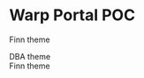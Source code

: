 # Warp Portal POC

<div class="s-bg-secondary s-text-inverted t2 m-4">
  Finn theme
</div>

<poc-1-div></poc-1-div>

<style>
.dba{--w-transparent:transparent;--w-black:#000;--w-white:#fff;--w-gray-950:#121212;--w-gray-900:#1b1b1f;--w-gray-850:#26262b;--w-gray-800:#2b2b30;--w-gray-750:#333338;--w-gray-700:#47474f;--w-gray-600:#5c5c66;--w-gray-500:#84848f;--w-gray-400:#afafb8;--w-gray-300:#cacad1;--w-gray-200:#dedee3;--w-gray-100:#f0f0f2;--w-gray-50:#f6f6f6;--w-red-900:#230103;--w-red-800:#5d0306;--w-red-700:#96050a;--w-red-600:#cf070e;--w-red-500:#de383d;--w-red-400:#ed686b;--w-red-300:#e77c80;--w-red-200:#efa3a6;--w-red-100:#f7cacc;--w-red-50:#fff0f1;--w-yellow-900:#221102;--w-yellow-800:#673a12;--w-yellow-700:#ad6421;--w-yellow-600:#f38e30;--w-yellow-500:#f5a051;--w-yellow-400:#f7b272;--w-yellow-300:#f9c493;--w-yellow-200:#fbd6b4;--w-yellow-100:#fde8d5;--w-yellow-50:#fef7f1;--w-green-900:#072719;--w-green-800:#0c3e2a;--w-green-700:#136647;--w-green-600:#1a8f64;--w-green-500:#3ea07c;--w-green-400:#62b294;--w-green-300:#86c4ac;--w-green-200:#aad6c4;--w-green-100:#cee8dc;--w-green-50:#f3fcf9;--w-phthaloblue-900:#000324;--w-phthaloblue-800:#000546;--w-phthaloblue-700:#000768;--w-phthaloblue-600:#00098a;--w-phthaloblue-500:#28309e;--w-phthaloblue-400:#5057b2;--w-phthaloblue-300:#787ec6;--w-phthaloblue-200:#a0a5da;--w-phthaloblue-100:#c8ccee;--w-phthaloblue-50:#f0f1ff;--w-jeanblue-900:#070f1d;--w-jeanblue-800:#162d56;--w-jeanblue-700:#244b8f;--w-jeanblue-600:#3269c8;--w-jeanblue-500:#5281d1;--w-jeanblue-400:#7299da;--w-jeanblue-300:#92b1e3;--w-jeanblue-200:#b2c9ec;--w-jeanblue-100:#d2e1f5;--w-jeanblue-50:#f3f6fc;--w-s-color-icon-notification:var(--w-white);--w-s-color-icon-info:var(--w-jeanblue-600);--w-s-color-icon-warning:var(--w-yellow-600);--w-s-color-icon-negative:var(--w-red-600);--w-s-color-icon-positive:var(--w-green-600);--w-s-color-icon-secondary-active:var(--w-phthaloblue-800);--w-s-color-icon-secondary-hover:var(--w-phthaloblue-700);--w-s-color-icon-secondary:var(--w-phthaloblue-600);--w-s-color-icon-primary:var(--w-jeanblue-600);--w-s-color-icon-inverted-static:var(--w-white);--w-s-color-icon-inverted-active:var(--w-gray-200);--w-s-color-icon-inverted-hover:var(--w-gray-100);--w-s-color-icon-inverted:var(--w-white);--w-s-color-icon-subtle-active:var(--w-gray-600);--w-s-color-icon-subtle-hover:var(--w-gray-500);--w-s-color-icon-subtle:var(--w-gray-400);--w-s-color-icon-disabled:var(--w-gray-300);--w-s-color-icon-selected-active:var(--w-jeanblue-800);--w-s-color-icon-selected-hover:var(--w-jeanblue-700);--w-s-color-icon-selected:var(--w-jeanblue-600);--w-s-color-icon-static:var(--w-gray-800);--w-s-color-icon-active:var(--w-jeanblue-800);--w-s-color-icon-hover:var(--w-jeanblue-700);--w-s-color-icon:var(--w-gray-900);--w-s-color-border-focus:var(--w-jeanblue-400);--w-s-color-border-info-subtle-active:var(--w-jeanblue-500);--w-s-color-border-info-subtle-hover:var(--w-jeanblue-400);--w-s-color-border-info-subtle:var(--w-jeanblue-300);--w-s-color-border-info-active:var(--w-jeanblue-800);--w-s-color-border-info-hover:var(--w-jeanblue-700);--w-s-color-border-info:var(--w-jeanblue-600);--w-s-color-border-warning-subtle-active:var(--w-yellow-500);--w-s-color-border-warning-subtle-hover:var(--w-yellow-400);--w-s-color-border-warning-subtle:var(--w-yellow-300);--w-s-color-border-warning-active:var(--w-yellow-800);--w-s-color-border-warning-hover:var(--w-yellow-700);--w-s-color-border-warning:var(--w-yellow-600);--w-s-color-border-negative-subtle-active:var(--w-red-500);--w-s-color-border-negative-subtle-hover:var(--w-red-400);--w-s-color-border-negative-subtle:var(--w-red-300);--w-s-color-border-negative-active:var(--w-red-800);--w-s-color-border-negative-hover:var(--w-red-700);--w-s-color-border-negative:var(--w-red-600);--w-s-color-border-positive-subtle-active:var(--w-green-500);--w-s-color-border-positive-subtle-hover:var(--w-green-400);--w-s-color-border-positive-subtle:var(--w-green-300);--w-s-color-border-positive-active:var(--w-green-800);--w-s-color-border-positive-hover:var(--w-green-700);--w-s-color-border-positive:var(--w-green-600);--w-s-color-border-secondary-active:var(--w-phthaloblue-800);--w-s-color-border-secondary-hover:var(--w-phthaloblue-700);--w-s-color-border-secondary:var(--w-phthaloblue-600);--w-s-color-border-primary-subtle-active:var(--w-jeanblue-500);--w-s-color-border-primary-subtle-hover:var(--w-jeanblue-400);--w-s-color-border-primary-subtle:var(--w-jeanblue-300);--w-s-color-border-primary-active:var(--w-jeanblue-800);--w-s-color-border-primary-hover:var(--w-jeanblue-700);--w-s-color-border-primary:var(--w-jeanblue-600);--w-s-color-border-inverted:var(--w-gray-300);--w-s-color-border-selected-active:var(--w-jeanblue-800);--w-s-color-border-selected-hover:var(--w-jeanblue-700);--w-s-color-border-selected:var(--w-jeanblue-600);--w-s-color-border-disabled:var(--w-gray-300);--w-s-color-border-active:var(--w-gray-500);--w-s-color-border-hover:var(--w-gray-400);--w-s-color-border:var(--w-gray-300);--w-s-color-background-notification:var(--w-red-600);--w-s-color-background-transparent-0:var(--w-transparent);--w-s-color-background-info-subtle-active:var(--w-jeanblue-200);--w-s-color-background-info-subtle-hover:var(--w-jeanblue-100);--w-s-color-background-info-subtle:var(--w-jeanblue-50);--w-s-color-background-info-active:var(--w-jeanblue-800);--w-s-color-background-info-hover:var(--w-jeanblue-700);--w-s-color-background-info:var(--w-jeanblue-600);--w-s-color-background-warning-subtle-active:var(--w-yellow-200);--w-s-color-background-warning-subtle-hover:var(--w-yellow-100);--w-s-color-background-warning-subtle:var(--w-yellow-50);--w-s-color-background-warning-active:var(--w-yellow-800);--w-s-color-background-warning-hover:var(--w-yellow-700);--w-s-color-background-warning:var(--w-yellow-600);--w-s-color-background-negative-subtle-active:var(--w-red-200);--w-s-color-background-negative-subtle-hover:var(--w-red-100);--w-s-color-background-negative-subtle:var(--w-red-50);--w-s-color-background-negative-active:var(--w-red-800);--w-s-color-background-negative-hover:var(--w-red-700);--w-s-color-background-negative:var(--w-red-600);--w-s-color-background-positive-subtle-active:var(--w-green-200);--w-s-color-background-positive-subtle-hover:var(--w-green-100);--w-s-color-background-positive-subtle:var(--w-green-50);--w-s-color-background-positive-active:var(--w-green-800);--w-s-color-background-positive-hover:var(--w-green-700);--w-s-color-background-positive:var(--w-green-600);--w-s-color-background-secondary-active:var(--w-phthaloblue-800);--w-s-color-background-secondary-hover:var(--w-phthaloblue-700);--w-s-color-background-secondary:var(--w-phthaloblue-600);--w-s-color-background-primary-subtle-active:var(--w-jeanblue-200);--w-s-color-background-primary-subtle-hover:var(--w-jeanblue-100);--w-s-color-background-primary-subtle:var(--w-jeanblue-50);--w-s-color-background-primary-active:var(--w-jeanblue-800);--w-s-color-background-primary-hover:var(--w-jeanblue-700);--w-s-color-background-primary:var(--w-jeanblue-600);--w-s-color-background-inverted:var(--w-gray-900);--w-s-color-background-selected-active:var(--w-jeanblue-200);--w-s-color-background-selected-hover:var(--w-jeanblue-100);--w-s-color-background-selected:var(--w-jeanblue-50);--w-s-color-background-disabled-subtle:var(--w-gray-200);--w-s-color-background-disabled:var(--w-gray-300);--w-s-color-background-subtle-active:var(--w-gray-300);--w-s-color-background-subtle-hover:var(--w-gray-200);--w-s-color-background-subtle:var(--w-gray-100);--w-s-color-background-active:var(--w-gray-200);--w-s-color-background-hover:var(--w-gray-100);--w-s-color-background:var(--w-white);--w-s-color-surface-elevated-300-active:var(--w-gray-200);--w-s-color-surface-elevated-300-hover:var(--w-gray-100);--w-s-color-surface-elevated-300:var(--w-white);--w-s-color-surface-elevated-200-active:var(--w-gray-200);--w-s-color-surface-elevated-200-hover:var(--w-gray-100);--w-s-color-surface-elevated-200:var(--w-white);--w-s-color-surface-elevated-100-active:var(--w-gray-200);--w-s-color-surface-elevated-100-hover:var(--w-gray-100);--w-s-color-surface-elevated-100:var(--w-white);--w-s-color-surface-sunken:var(--w-gray-50);--w-s-color-surface-active:var(--w-gray-200);--w-s-color-surface-hover:var(--w-gray-100);--w-s-color-surface:var(--w-white);--w-s-color-text-positive:var(--w-green-600);--w-s-color-text-negative:var(--w-red-600);--w-s-color-text-disabled:var(--w-gray-300);--w-s-color-text-link:var(--w-jeanblue-600);--w-s-color-text-inverted-static:var(--w-white);--w-s-color-text-inverted-subtle:var(--w-gray-50);--w-s-color-text-inverted:var(--w-white);--w-s-color-text-placeholder:var(--w-gray-300);--w-s-color-text-static:var(--w-gray-800);--w-s-color-text-subtle:var(--w-gray-600);--w-s-color-text:var(--w-gray-900);--w-color-switch-background-track-disabled:var(--w-gray-200);--w-color-switch-track-background-hover:var(--w-gray-300);--w-color-switch-track-background:var(--w-gray-200);--w-color-pill-suggestion-background-active:var(--w-gray-400);--w-color-pill-suggestion-background-hover:var(--w-gray-300);--w-color-pill-suggestion-background:var(--w-gray-200);--w-color-page-indicator-background-hover:var(--w-gray-400);--w-color-page-indicator-background:var(--w-gray-300);--w-color-callout-border:var(--w-green-400);--w-color-callout-background:var(--w-green-100);--w-color-button-pill-background-hover:rgba(var(--w-rgb-jeanblue-300),.3);--w-color-badge-price-background:var(--w-black);--w-color-badge-sponsored-background:var(--w-jeanblue-200);--w-color-badge-negative-background:var(--w-red-100);--w-color-badge-warning-background:var(--w-yellow-100);--w-color-badge-info-background:var(--w-jeanblue-100);--w-color-badge-positive-background:var(--w-green-100);--w-color-badge-neutral-background:var(--w-gray-100);--w-color-tooltip-background-static:var(--w-s-color-background-inverted);--w-color-navbar-border-selected:var(--w-s-color-border-secondary);--w-color-navbar-icon-selected:var(--w-s-color-icon-secondary);--w-color-button-primary-background-active:var(--w-s-color-background-primary-active);--w-color-button-primary-background-hover:var(--w-s-color-background-primary-hover);--w-color-button-primary-background:var(--w-s-color-background-primary);--w-rgb-transparent:#fff0;--w-rgb-black:0,0,0;--w-rgb-white:255,255,255;--w-rgb-gray-950:18,18,18;--w-rgb-gray-900:27,27,31;--w-rgb-gray-850:38,38,43;--w-rgb-gray-800:43,43,48;--w-rgb-gray-750:51,51,56;--w-rgb-gray-700:71,71,79;--w-rgb-gray-600:92,92,102;--w-rgb-gray-500:132,132,143;--w-rgb-gray-400:175,175,184;--w-rgb-gray-300:202,202,209;--w-rgb-gray-200:222,222,227;--w-rgb-gray-100:240,240,242;--w-rgb-gray-50:246,246,246;--w-rgb-red-900:35,1,3;--w-rgb-red-800:93,3,6;--w-rgb-red-700:150,5,10;--w-rgb-red-600:207,7,14;--w-rgb-red-500:222,56,61;--w-rgb-red-400:237,104,107;--w-rgb-red-300:231,124,128;--w-rgb-red-200:239,163,166;--w-rgb-red-100:247,202,204;--w-rgb-red-50:255,240,241;--w-rgb-yellow-900:34,17,2;--w-rgb-yellow-800:103,58,18;--w-rgb-yellow-700:173,100,33;--w-rgb-yellow-600:243,142,48;--w-rgb-yellow-500:245,160,81;--w-rgb-yellow-400:247,178,114;--w-rgb-yellow-300:249,196,147;--w-rgb-yellow-200:251,214,180;--w-rgb-yellow-100:253,232,213;--w-rgb-yellow-50:254,247,241;--w-rgb-green-900:7,39,25;--w-rgb-green-800:12,62,42;--w-rgb-green-700:19,102,71;--w-rgb-green-600:26,143,100;--w-rgb-green-500:62,160,124;--w-rgb-green-400:98,178,148;--w-rgb-green-300:134,196,172;--w-rgb-green-200:170,214,196;--w-rgb-green-100:206,232,220;--w-rgb-green-50:243,252,249;--w-rgb-phthaloblue-900:0,3,36;--w-rgb-phthaloblue-800:0,5,70;--w-rgb-phthaloblue-700:0,7,104;--w-rgb-phthaloblue-600:0,9,138;--w-rgb-phthaloblue-500:40,48,158;--w-rgb-phthaloblue-400:80,87,178;--w-rgb-phthaloblue-300:120,126,198;--w-rgb-phthaloblue-200:160,165,218;--w-rgb-phthaloblue-100:200,204,238;--w-rgb-phthaloblue-50:240,241,255;--w-rgb-jeanblue-900:7,15,29;--w-rgb-jeanblue-800:22,45,86;--w-rgb-jeanblue-700:36,75,143;--w-rgb-jeanblue-600:50,105,200;--w-rgb-jeanblue-500:82,129,209;--w-rgb-jeanblue-400:114,153,218;--w-rgb-jeanblue-300:146,177,227;--w-rgb-jeanblue-200:178,201,236;--w-rgb-jeanblue-100:210,225,245;--w-rgb-jeanblue-50:243,246,252;--w-s-rgb-icon-notification:var(--w-rgb-white);--w-s-rgb-icon-info:var(--w-rgb-jeanblue-600);--w-s-rgb-icon-warning:var(--w-rgb-yellow-600);--w-s-rgb-icon-negative:var(--w-rgb-red-600);--w-s-rgb-icon-positive:var(--w-rgb-green-600);--w-s-rgb-icon-secondary-active:var(--w-rgb-phthaloblue-800);--w-s-rgb-icon-secondary-hover:var(--w-rgb-phthaloblue-700);--w-s-rgb-icon-secondary:var(--w-rgb-phthaloblue-600);--w-s-rgb-icon-primary:var(--w-rgb-jeanblue-600);--w-s-rgb-icon-inverted-static:var(--w-rgb-white);--w-s-rgb-icon-inverted-active:var(--w-rgb-gray-200);--w-s-rgb-icon-inverted-hover:var(--w-rgb-gray-100);--w-s-rgb-icon-inverted:var(--w-rgb-white);--w-s-rgb-icon-subtle-active:var(--w-rgb-gray-600);--w-s-rgb-icon-subtle-hover:var(--w-rgb-gray-500);--w-s-rgb-icon-subtle:var(--w-rgb-gray-400);--w-s-rgb-icon-disabled:var(--w-rgb-gray-300);--w-s-rgb-icon-selected-active:var(--w-rgb-jeanblue-800);--w-s-rgb-icon-selected-hover:var(--w-rgb-jeanblue-700);--w-s-rgb-icon-selected:var(--w-rgb-jeanblue-600);--w-s-rgb-icon-static:var(--w-rgb-gray-800);--w-s-rgb-icon-active:var(--w-rgb-jeanblue-800);--w-s-rgb-icon-hover:var(--w-rgb-jeanblue-700);--w-s-rgb-icon:var(--w-rgb-gray-900);--w-s-rgb-border-focus:var(--w-rgb-jeanblue-400);--w-s-rgb-border-info-subtle-active:var(--w-rgb-jeanblue-500);--w-s-rgb-border-info-subtle-hover:var(--w-rgb-jeanblue-400);--w-s-rgb-border-info-subtle:var(--w-rgb-jeanblue-300);--w-s-rgb-border-info-active:var(--w-rgb-jeanblue-800);--w-s-rgb-border-info-hover:var(--w-rgb-jeanblue-700);--w-s-rgb-border-info:var(--w-rgb-jeanblue-600);--w-s-rgb-border-warning-subtle-active:var(--w-rgb-yellow-500);--w-s-rgb-border-warning-subtle-hover:var(--w-rgb-yellow-400);--w-s-rgb-border-warning-subtle:var(--w-rgb-yellow-300);--w-s-rgb-border-warning-active:var(--w-rgb-yellow-800);--w-s-rgb-border-warning-hover:var(--w-rgb-yellow-700);--w-s-rgb-border-warning:var(--w-rgb-yellow-600);--w-s-rgb-border-negative-subtle-active:var(--w-rgb-red-500);--w-s-rgb-border-negative-subtle-hover:var(--w-rgb-red-400);--w-s-rgb-border-negative-subtle:var(--w-rgb-red-300);--w-s-rgb-border-negative-active:var(--w-rgb-red-800);--w-s-rgb-border-negative-hover:var(--w-rgb-red-700);--w-s-rgb-border-negative:var(--w-rgb-red-600);--w-s-rgb-border-positive-subtle-active:var(--w-rgb-green-500);--w-s-rgb-border-positive-subtle-hover:var(--w-rgb-green-400);--w-s-rgb-border-positive-subtle:var(--w-rgb-green-300);--w-s-rgb-border-positive-active:var(--w-rgb-green-800);--w-s-rgb-border-positive-hover:var(--w-rgb-green-700);--w-s-rgb-border-positive:var(--w-rgb-green-600);--w-s-rgb-border-secondary-active:var(--w-rgb-phthaloblue-800);--w-s-rgb-border-secondary-hover:var(--w-rgb-phthaloblue-700);--w-s-rgb-border-secondary:var(--w-rgb-phthaloblue-600);--w-s-rgb-border-primary-subtle-active:var(--w-rgb-jeanblue-500);--w-s-rgb-border-primary-subtle-hover:var(--w-rgb-jeanblue-400);--w-s-rgb-border-primary-subtle:var(--w-rgb-jeanblue-300);--w-s-rgb-border-primary-active:var(--w-rgb-jeanblue-800);--w-s-rgb-border-primary-hover:var(--w-rgb-jeanblue-700);--w-s-rgb-border-primary:var(--w-rgb-jeanblue-600);--w-s-rgb-border-inverted:var(--w-rgb-gray-300);--w-s-rgb-border-selected-active:var(--w-rgb-jeanblue-800);--w-s-rgb-border-selected-hover:var(--w-rgb-jeanblue-700);--w-s-rgb-border-selected:var(--w-rgb-jeanblue-600);--w-s-rgb-border-disabled:var(--w-rgb-gray-300);--w-s-rgb-border-active:var(--w-rgb-gray-500);--w-s-rgb-border-hover:var(--w-rgb-gray-400);--w-s-rgb-border:var(--w-rgb-gray-300);--w-s-rgb-background-notification:var(--w-rgb-red-600);--w-s-rgb-background-transparent-0:var(--w-rgb-transparent);--w-s-rgb-background-info-subtle-active:var(--w-rgb-jeanblue-200);--w-s-rgb-background-info-subtle-hover:var(--w-rgb-jeanblue-100);--w-s-rgb-background-info-subtle:var(--w-rgb-jeanblue-50);--w-s-rgb-background-info-active:var(--w-rgb-jeanblue-800);--w-s-rgb-background-info-hover:var(--w-rgb-jeanblue-700);--w-s-rgb-background-info:var(--w-rgb-jeanblue-600);--w-s-rgb-background-warning-subtle-active:var(--w-rgb-yellow-200);--w-s-rgb-background-warning-subtle-hover:var(--w-rgb-yellow-100);--w-s-rgb-background-warning-subtle:var(--w-rgb-yellow-50);--w-s-rgb-background-warning-active:var(--w-rgb-yellow-800);--w-s-rgb-background-warning-hover:var(--w-rgb-yellow-700);--w-s-rgb-background-warning:var(--w-rgb-yellow-600);--w-s-rgb-background-negative-subtle-active:var(--w-rgb-red-200);--w-s-rgb-background-negative-subtle-hover:var(--w-rgb-red-100);--w-s-rgb-background-negative-subtle:var(--w-rgb-red-50);--w-s-rgb-background-negative-active:var(--w-rgb-red-800);--w-s-rgb-background-negative-hover:var(--w-rgb-red-700);--w-s-rgb-background-negative:var(--w-rgb-red-600);--w-s-rgb-background-positive-subtle-active:var(--w-rgb-green-200);--w-s-rgb-background-positive-subtle-hover:var(--w-rgb-green-100);--w-s-rgb-background-positive-subtle:var(--w-rgb-green-50);--w-s-rgb-background-positive-active:var(--w-rgb-green-800);--w-s-rgb-background-positive-hover:var(--w-rgb-green-700);--w-s-rgb-background-positive:var(--w-rgb-green-600);--w-s-rgb-background-secondary-active:var(--w-rgb-phthaloblue-800);--w-s-rgb-background-secondary-hover:var(--w-rgb-phthaloblue-700);--w-s-rgb-background-secondary:var(--w-rgb-phthaloblue-600);--w-s-rgb-background-primary-subtle-active:var(--w-rgb-jeanblue-200);--w-s-rgb-background-primary-subtle-hover:var(--w-rgb-jeanblue-100);--w-s-rgb-background-primary-subtle:var(--w-rgb-jeanblue-50);--w-s-rgb-background-primary-active:var(--w-rgb-jeanblue-800);--w-s-rgb-background-primary-hover:var(--w-rgb-jeanblue-700);--w-s-rgb-background-primary:var(--w-rgb-jeanblue-600);--w-s-rgb-background-inverted:var(--w-rgb-gray-900);--w-s-rgb-background-selected-active:var(--w-rgb-jeanblue-200);--w-s-rgb-background-selected-hover:var(--w-rgb-jeanblue-100);--w-s-rgb-background-selected:var(--w-rgb-jeanblue-50);--w-s-rgb-background-disabled-subtle:var(--w-rgb-gray-200);--w-s-rgb-background-disabled:var(--w-rgb-gray-300);--w-s-rgb-background-subtle-active:var(--w-rgb-gray-300);--w-s-rgb-background-subtle-hover:var(--w-rgb-gray-200);--w-s-rgb-background-subtle:var(--w-rgb-gray-100);--w-s-rgb-background-active:var(--w-rgb-gray-200);--w-s-rgb-background-hover:var(--w-rgb-gray-100);--w-s-rgb-background:var(--w-rgb-white);--w-s-rgb-surface-elevated-300-active:var(--w-rgb-gray-200);--w-s-rgb-surface-elevated-300-hover:var(--w-rgb-gray-100);--w-s-rgb-surface-elevated-300:var(--w-rgb-white);--w-s-rgb-surface-elevated-200-active:var(--w-rgb-gray-200);--w-s-rgb-surface-elevated-200-hover:var(--w-rgb-gray-100);--w-s-rgb-surface-elevated-200:var(--w-rgb-white);--w-s-rgb-surface-elevated-100-active:var(--w-rgb-gray-200);--w-s-rgb-surface-elevated-100-hover:var(--w-rgb-gray-100);--w-s-rgb-surface-elevated-100:var(--w-rgb-white);--w-s-rgb-surface-sunken:var(--w-rgb-gray-50);--w-s-rgb-surface-active:var(--w-rgb-gray-200);--w-s-rgb-surface-hover:var(--w-rgb-gray-100);--w-s-rgb-surface:var(--w-rgb-white);--w-s-rgb-text-positive:var(--w-rgb-green-600);--w-s-rgb-text-negative:var(--w-rgb-red-600);--w-s-rgb-text-disabled:var(--w-rgb-gray-300);--w-s-rgb-text-link:var(--w-rgb-jeanblue-600);--w-s-rgb-text-inverted-static:var(--w-rgb-white);--w-s-rgb-text-inverted-subtle:var(--w-rgb-gray-50);--w-s-rgb-text-inverted:var(--w-rgb-white);--w-s-rgb-text-placeholder:var(--w-rgb-gray-300);--w-s-rgb-text-static:var(--w-rgb-gray-800);--w-s-rgb-text-subtle:var(--w-rgb-gray-600);--w-s-rgb-text:var(--w-rgb-gray-900);--w-shadow-s:0 1px 6px #0000001f,0 1px 1px #00000029;--w-shadow-m:0 3px 6px #0000001a,0 3px 8px #00000029;--w-shadow-l:0 6px 12px #0003,0 10px 20px #0000001a;--w-shadow-xl:0 9px 18px #0000001a,0 14px 28px #0003;--w-shadow-slider:0 1px 6px #0000001f,0 1px 1px #00000029;--w-shadow-slider-handle-active:0 0 0 8px #00000014;--w-shadow-slider-handle-hover:0 0 0 6px #00000014;--w-s-shadow-surface-elevated-100:var(--w-shadow-m);--w-s-shadow-surface-elevated-100-hover:var(--w-shadow-l);--w-s-shadow-surface-elevated-100-active:var(--w-shadow-m);--w-s-shadow-surface-elevated-200:var(--w-shadow-s);--w-s-shadow-surface-elevated-200-hover:var(--w-shadow-m);--w-s-shadow-surface-elevated-200-active:var(--w-shadow-s);--w-s-shadow-surface-elevated-300:var(--w-shadow-l);--w-s-shadow-surface-elevated-300-hover:var(--w-shadow-xl);--w-s-shadow-surface-elevated-300-active:var(--w-shadow-l);--w-icon-list-checked:url("data:image/svg+xml,%3Csvg xmlns='http://www.w3.org/2000/svg' fill='none' viewBox='0 0 16 16'%3E%3Ctitle%3ECheckmark%3C/title%3E%3Cpath stroke='%233269c8' stroke-linecap='round' stroke-linejoin='round' stroke-width='1.5' d='M3.83 7.667 7.163 11l5.334-6'%3E%3C/path%3E%3C/svg%3E");--w-icon-toggle-checked:url("data:image/svg+xml,%3csvg xmlns='http://www.w3.org/2000/svg' viewBox='0 0 16 16' fill='white'%3e%3cpath d='M12.207 4.793a1 1 0 010 1.414l-5 5a1 1 0 01-1.414 0l-2-2a1 1 0 011.414-1.414L6.5 9.086l4.293-4.293a1 1 0 011.414 0z'/%3e%3c/svg%3e");--w-color-button-pill-background-active:rgba(var(--w-rgb-jeanblue-400),.3);--w-color-buttongroup-utility-background-hover:var(--w-gray-100);--w-color-buttongroup-utility-background-selected:var(--w-gray-200);--w-color-buttongroup-utility-border:var(--w-gray-300);--w-color-buttongroup-utility-border-selected:var(--w-gray-700);--w-inherit:inherit;--w-none:none;--w-font-size-xs:1.2rem;--w-font-size-s:1.4rem;--w-font-size-m:1.6rem;--w-font-size-ml:2rem;--w-font-size-l:2.2rem;--w-font-size-xl:2.8rem;--w-font-size-xxl:3.4rem;--w-font-size-xxxl:4.8rem;--w-font-family:DBA;--w-line-height-xs:1.6rem;--w-line-height-s:1.8rem;--w-line-height-m:2.2rem;--w-line-height-ml:2.6rem;--w-line-height-l:2.8rem;--w-line-height-xl:3.4rem;--w-line-height-xxl:4.1rem;--w-line-height-xxxl:5.6rem;--w-color-avatar-background:var(--w-s-color-background-subtle);--w-color-avatar-icon:var(--w-s-color-icon-disabled)}
</style>
<div class="dba s-bg-secondary s-text-inverted t2 m-4">
 DBA theme
</div>

<div class="s-bg-secondary s-text-inverted t2 m-4">
 Finn theme
</div>